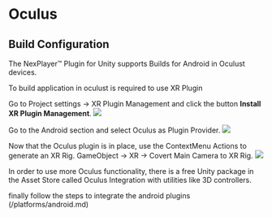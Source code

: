 # Oculus

## Build Configuration
The NexPlayer™ Plugin for Unity supports Builds for Android in Oculust devices.

To build application in oculust is required to use XR Plugin

Go to Project settings → XR Plugin Management and click the button **Install XR Plugin Management**.
![](../assets/platforms/image80.png)

Go to the Android section and select Oculus as Plugin Provider.
![](../assets/platforms/image81.png)

Now that the Oculus plugin is in place, use the ContextMenu Actions to generate an XR Rig. GameObject → XR → Covert Main Camera to XR Rig.
![](../assets/platforms/image82.png)

In order to use more Oculus functionality, there is a free Unity package in the Asset Store called Oculus Integration with utilities like 3D controllers.

finally follow the steps to integrate the android plugins (/platforms/android.md)